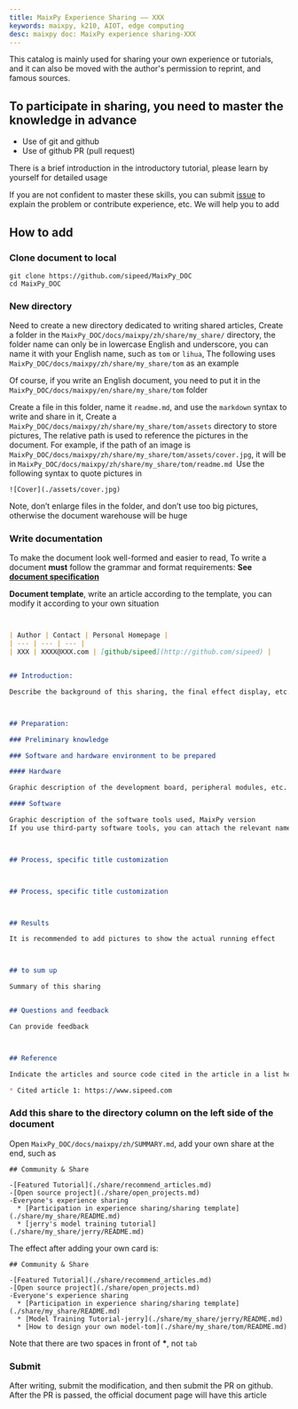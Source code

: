 ```yaml
---
title: MaixPy Experience Sharing —— XXX
keywords: maixpy, k210, AIOT, edge computing
desc: maixpy ​​doc: MaixPy experience sharing-XXX
---
```



This catalog is mainly used for sharing your own experience or tutorials, and it can also be moved with the author's permission to reprint, and famous sources.


## To participate in sharing, you need to master the knowledge in advance

* Use of git and github
* Use of github PR (pull request)

There is a brief introduction in the introductory tutorial, please learn by yourself for detailed usage

If you are not confident to master these skills, you can submit [issue](https://github.com/sipeed/MaixPy_DOC/issues) to explain the problem or contribute experience, etc. We will help you to add


## How to add


### Clone document to local

```
git clone https://github.com/sipeed/MaixPy_DOC
cd MaixPy_DOC
```


### New directory

Need to create a new directory dedicated to writing shared articles,
Create a folder in the `MaixPy_DOC/docs/maixpy/zh/share/my_share/` directory, the folder name can only be in lowercase English and underscore, you can name it with your English name, such as `tom` or `lihua`,
The following uses `MaixPy_DOC/docs/maixpy/zh/share/my_share/tom` as an example

Of course, if you write an English document, you need to put it in the `MaixPy_DOC/docs/maixpy/en/share/my_share/tom` folder

Create a file in this folder, name it `readme.md`, and use the `markdown` syntax to write and share in it,
Create a `MaixPy_DOC/docs/maixpy/zh/share/my_share/tom/assets` directory to store pictures,
The relative path is used to reference the pictures in the document. For example, if the path of an image is `MaixPy_DOC/docs/maixpy/zh/share/my_share/tom/assets/cover.jpg`, it will be in `MaixPy_DOC/docs/maixpy/zh/share/my_share/tom/readme.md `Use the following syntax to quote pictures in
```
![Cover](./assets/cover.jpg)
```

Note, don’t enlarge files in the folder, and don’t use too big pictures, otherwise the document warehouse will be huge


### Write documentation

To make the document look well-formed and easier to read,
To write a document **must** follow the grammar and format requirements: **See [document specification](../../contribute/doc_convention.md)**

**Document template**, write an article according to the template, you can modify it according to your own situation

```markdown


| Author | Contact | Personal Homepage |
| --- | --- | --- |
| XXX | XXXX@XXX.com | [github/sipeed](http://github.com/sipeed) |


## Introduction:

Describe the background of this sharing, the final effect display, etc., you can use pictures, GIFs or videos to display, but don’t put too large images in the `assets` folder, otherwise users will not be able to load them for a long time due to internet speed problems. , It loses its meaning



## Preparation:

### Preliminary knowledge

### Software and hardware environment to be prepared

#### Hardware

Graphic description of the development board, peripheral modules, etc. used

#### Software

Graphic description of the software tools used, MaixPy version
If you use third-party software tools, you can attach the relevant name or download link



## Process, specific title customization



## Process, specific title customization



## Results

It is recommended to add pictures to show the actual running effect



## to sum up

Summary of this sharing


## Questions and feedback

Can provide feedback



## Reference

Indicate the articles and source code cited in the article in a list here

* Cited article 1: https://www.sipeed.com

```


### Add this share to the directory column on the left side of the document


Open `MaixPy_DOC/docs/maixpy/zh/SUMMARY.md`, add your own share at the end, such as



```
## Community & Share

-[Featured Tutorial](./share/recommend_articles.md)
-[Open source project](./share/open_projects.md)
-Everyone's experience sharing
  * [Participation in experience sharing/sharing template](./share/my_share/README.md)
  * [jerry's model training tutorial](./share/my_share/jerry/README.md)

```

The effect after adding your own card is:

```
## Community & Share

-[Featured Tutorial](./share/recommend_articles.md)
-[Open source project](./share/open_projects.md)
-Everyone's experience sharing
  * [Participation in experience sharing/sharing template](./share/my_share/README.md)
  * [Model Training Tutorial-jerry](./share/my_share/jerry/README.md)
  * [How to design your own model-tom](./share/my_share/tom/README.md)
```

Note that there are two spaces in front of **\***, not `tab`


### Submit

After writing, submit the modification, and then submit the PR on github. After the PR is passed, the official document page will have this article
